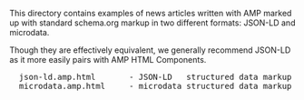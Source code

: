 This directory contains examples of news articles written with AMP marked up
with standard schema.org markup in two different formats: JSON-LD and microdata.

Though they are effectively equivalent, we generally recommend JSON-LD as it
more easily pairs with AMP HTML Components.

<pre>
  json-ld.amp.html       - JSON-LD   structured data markup format
  microdata.amp.html     - microdata structured data markup format
</pre>
